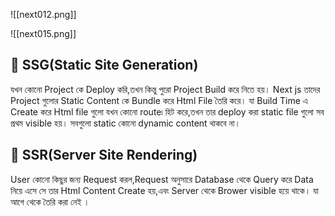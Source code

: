 ![[next012.png]]

![[next015.png]]

## 📰 SSG(Static Site Generation)

যখন কোনো Project কে Deploy করি,তখন কিন্তু পুরো Project Build  করে নিতে হয়। Next js তাদের Project গুলোর Static Content কে Bundle করে Html File তৈরি করে। যা Build Time এ Create করে Html file গুলো যখন কোনো route৷ হিট করে,তখন তার deploy করা static file গুলো সব প্রথম visible হয়। সবগুলো static কোনো dynamic  content থাকবে না।

## 📰 SSR(Server Site Rendering)

User কোনো কিছুর জন্য Request করল,Request অনুসারে Database থেকে Query করে  Data নিয়ে এসে সে তার Html Content Create হয়,এবং Server থেকে Brower visible হয়ে থাকে। যা আগে থেকে তৈরি করা নেই ।